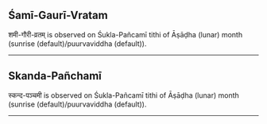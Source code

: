 ## Śamī-Gaurī-Vratam
शमी-गौरी-व्रतम् is observed on Śukla-Pañcamī tithi of Āṣāḍha (lunar) month (sunrise (default)/puurvaviddha (default)).



---
## Skanda-Pañchamī
स्कन्द-पञ्चमी is observed on Śukla-Pañcamī tithi of Āṣāḍha (lunar) month (sunrise (default)/puurvaviddha (default)).



---
